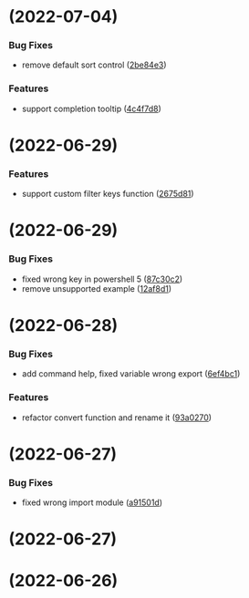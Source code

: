 # [](https://github.com/aliuq/Register-Completion/compare/v0.0.20...v) (2022-07-04)


### Bug Fixes

* remove default sort control ([2be84e3](https://github.com/aliuq/Register-Completion/commit/2be84e39d8cbe958ccafe36c6ef5b8fbcae8a845))


### Features

* support completion tooltip ([4c4f7d8](https://github.com/aliuq/Register-Completion/commit/4c4f7d8b2c8934831a4ad65a33a79dda28555b5d))



# [](https://github.com/aliuq/Register-Completion/compare/v0.0.19...v) (2022-06-29)


### Features

* support custom filter keys function ([2675d81](https://github.com/aliuq/Register-Completion/commit/2675d815eb9b99ba38d232bed2ec4b0c2a6c2f77))



# [](https://github.com/aliuq/Register-Completion/compare/v0.0.18...v) (2022-06-29)


### Bug Fixes

* fixed wrong key in  powershell 5 ([87c30c2](https://github.com/aliuq/Register-Completion/commit/87c30c22ab469a6d58a8c800dce15fb50785c1d9))
* remove unsupported example ([12af8d1](https://github.com/aliuq/Register-Completion/commit/12af8d15eaa316bbc37fb37e7e82b40e8791b036))



# [](https://github.com/aliuq/Register-Completion/compare/v0.0.17...v) (2022-06-28)


### Bug Fixes

* add command help, fixed variable wrong export ([6ef4bc1](https://github.com/aliuq/Register-Completion/commit/6ef4bc12026fa9356171522b6ff7900c9146b559))


### Features

* refactor convert function and rename it ([93a0270](https://github.com/aliuq/Register-Completion/commit/93a027016896ecb78b581bc94aa35aa6d0367c45))



# [](https://github.com/aliuq/Register-Completion/compare/v0.0.16...v) (2022-06-27)


### Bug Fixes

* fixed wrong import module ([a91501d](https://github.com/aliuq/Register-Completion/commit/a91501d01ab3582935a5e93d7cdba73ab1d9b4f1))



# [](https://github.com/aliuq/Register-Completion/compare/v0.0.15...v) (2022-06-27)



#  (2022-06-26)





